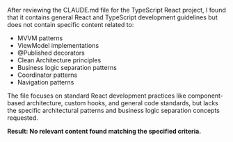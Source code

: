 After reviewing the CLAUDE.md file for the TypeScript React project, I found that it contains general React and TypeScript development guidelines but does not contain specific content related to:

- MVVM patterns
- ViewModel implementations  
- @Published decorators
- Clean Architecture principles
- Business logic separation patterns
- Coordinator patterns
- Navigation patterns

The file focuses on standard React development practices like component-based architecture, custom hooks, and general code standards, but lacks the specific architectural patterns and business logic separation concepts requested.

**Result: No relevant content found matching the specified criteria.**
